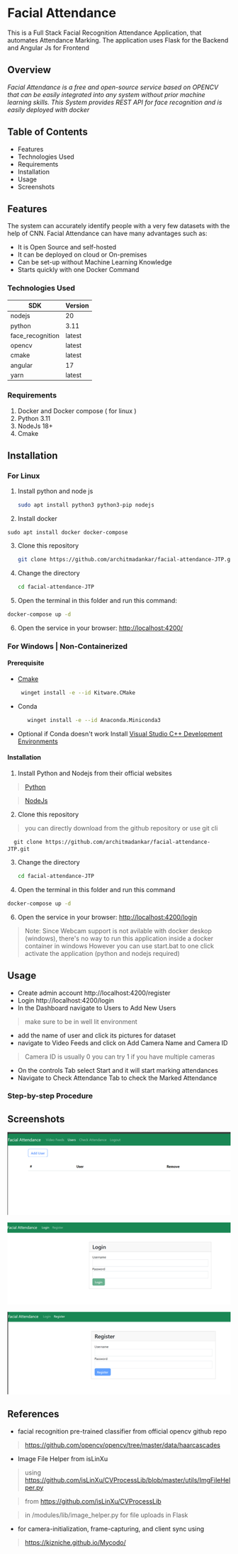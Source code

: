 # Facial Attendance

This is a Full Stack Facial Recognition Attendance Application, that automates Attendance Marking. 
The application uses Flask for the Backend and Angular Js for Frontend

## Overview

*Facial Attendance is a free and open-source service based on OPENCV that can be easily integrated into any system without prior machine learning skills. This System provides REST API for face recognition and is easily deployed with docker*

## Table of Contents

 - Features 
 - Technologies Used
 - Requirements
 - Installation
 - Usage
 - Screenshots

## 	Features

The system can accurately identify people with a very few datasets with the help of CNN.
Facial Attendance can have many advantages such as:

 - It is Open Source and self-hosted
 - It can be deployed on cloud or On-premises
 - Can be set-up without Machine Learning Knowledge
 - Starts quickly with one Docker Command

### Technologies Used
|  SDK|Version  |
|--|--|
|  nodejs|20  |
|python| 3.11|
|face_recognition| latest|
|opencv| latest|
|cmake| latest|
|angular| 17|
|yarn| latest|


### Requirements

1. Docker and Docker compose ( for linux )
2. Python 3.11 
3. NodeJs 18+ 
4. Cmake

## Installation
### For Linux 
1. Install python and node js 

	```bash
    sudo apt install python3 python3-pip nodejs
    ```

2.	 Install docker 

    sudo apt install docker docker-compose
3. Clone this repository

      ```bash
      git clone https://github.com/architmadankar/facial-attendance-JTP.git
      ```
4. Change the directory

    ```bash
    cd facial-attendance-JTP
    ```

5.  Open the terminal in this folder and run this command: 
 ```bash
 docker-compose up -d
 ```


6.  Open the service in your browser:  [http://localhost:4200/](http://localhost:4200/)


### For Windows | Non-Containerized

#### Prerequisite

+ [Cmake](https://github.com/Kitware/CMake/releases/download/v3.29.2/cmake-3.29.2-windows-x86_64.msi) 
 
    ```bash
     winget install -e --id Kitware.CMake
    ```
+ Conda
 
    ```bash
       winget install -e --id Anaconda.Miniconda3
    ```

+ Optional if Conda doesn't work Install [Visual Studio C++ Development Environments](https://visualstudio.microsoft.com/downloads/)

#### Installation

1. Install Python and Nodejs from their official websites
> [Python](https://www.python.org/downloads/) 

> [NodeJs](https://nodejs.org/en/download)


2. Clone this repository
>you can directly download from the github repository or use git cli 

      git clone https://github.com/architmadankar/facial-attendance-JTP.git
3. Change the directory

    ```bash
    cd facial-attendance-JTP
    ```

5.  Open the terminal in this folder and run this command  
```bash
docker-compose up -d
```

6.  Open the service in your browser:  [http://localhost:4200/login](http://localhost:4200/)



> Note: Since Webcam support is not avilable with docker deskop (windows), there's no way to run this application inside a docker container in windows
> However you can use start.bat to one click activate the application (python and nodejs required) 


## Usage
- Create admin account http://localhost:4200/register
- Login http://localhost:4200/login
- In the Dashboard navigate to Users to Add New Users 
 >make sure to be in well lit environment
- add the name of user and click its pictures for dataset
- navigate to Video Feeds and click on Add Camera Name and Camera ID
> Camera ID is usually 0 you can try 1 if you have multiple cameras
- On the controls Tab select Start and it will start marking attendances
- Navigate to Check Attendance Tab to check the Marked Attendance

### Step-by-step Procedure


## Screenshots

![Add User](https://github.com/architmadankar/facial-attendance-JTP/blob/90e7a2ce5c84b12eb849293942e85112ebb2e740/screenshots/addUser.png) 

![Login](https://github.com/architmadankar/facial-attendance-JTP/blob/90e7a2ce5c84b12eb849293942e85112ebb2e740/screenshots/login.png)

![Register](https://github.com/architmadankar/facial-attendance-JTP/blob/90e7a2ce5c84b12eb849293942e85112ebb2e740/screenshots/register.png)


## References 
* facial recognition pre-trained classifier from official opencv github repo

> https://github.com/opencv/opencv/tree/master/data/haarcascades

* Image File Helper from isLinXu

> using https://github.com/isLinXu/CVProcessLib/blob/master/utils/ImgFileHelper.py

> from https://github.com/isLinXu/CVProcessLib

> in /modules/lib/image_helper.py for file uploads in Flask

* for camera-initialization, frame-capturing, and client sync using 

> https://kizniche.github.io/Mycodo/


